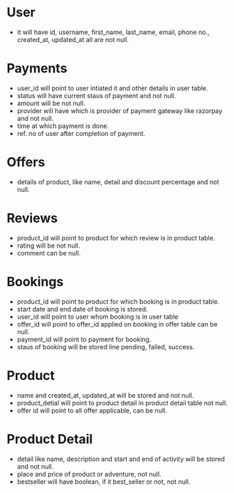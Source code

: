 # User

- it will have id, username, first_name, last_name, email, phone no., created_at, updated_at all are not null.

# Payments

- user_id will point to user intiated it and other details in user table.
- status will have current staus of payment and not null.
- amount will be not null.
- provider will have which is provider of payment gateway like razorpay and not null.
- time at which payment is done.
- ref. no of user after completion of payment.

# Offers

- details of product, like name, detail and discount percentage and not null.

# Reviews

- product_id will point to product for which review is in product table.
- rating will be not null.
- comment can be null.

# Bookings

- product_id will point to product for which booking is in product table.
- start date and end date of booking is stored.
- user_id will point to user whom booking is in user table
- offer_id will point to offer_id applied on booking in offer table can be null.
- payment_id will point to payment for booking.
- staus of booking will be stored line pending, failed, success.

# Product

- name and created_at, updated_at will be stored and not null.
- product_detial will point to product detail in product detail table not null.
- offer id will point to all offer applicable, can be null.

# Product Detail

- detail like name, description and start and end of activity will be stored and not null.
- place and price of product or adventure, not null.
- bestseller will have boolean, if it best_seller or not, not null.
